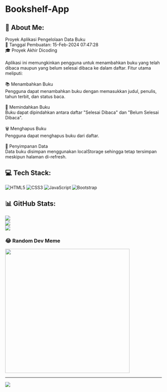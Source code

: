 # Bookshelf-App

## 💫 About Me:
Proyek Aplikasi Pengelolaan Data Buku<br>📅 Tanggal Pembuatan: 15-Feb-2024 07:47:28<br>🎓 Proyek Akhir Dicoding<br><br>Aplikasi ini memungkinkan pengguna untuk menambahkan buku yang telah dibaca maupun yang belum selesai dibaca ke dalam daftar. Fitur utama meliputi:<br><br>📚 Menambahkan Buku<br>Pengguna dapat menambahkan buku dengan memasukkan judul, penulis, tahun terbit, dan status baca.<br><br>🔄 Memindahkan Buku<br>Buku dapat dipindahkan antara daftar "Selesai Dibaca" dan "Belum Selesai Dibaca".<br><br>🗑️ Menghapus Buku<br>Pengguna dapat menghapus buku dari daftar.<br><br>💾 Penyimpanan Data<br>Data buku disimpan menggunakan localStorage sehingga tetap tersimpan meskipun halaman di-refresh.


## 💻 Tech Stack:
![HTML5](https://img.shields.io/badge/html5-%23E34F26.svg?style=flat&logo=html5&logoColor=white) ![CSS3](https://img.shields.io/badge/css3-%231572B6.svg?style=flat&logo=css3&logoColor=white) ![JavaScript](https://img.shields.io/badge/javascript-%23323330.svg?style=flat&logo=javascript&logoColor=%23F7DF1E) ![Bootstrap](https://img.shields.io/badge/bootstrap-%238511FA.svg?style=flat&logo=bootstrap&logoColor=white)
## 📊 GitHub Stats:
![](https://github-readme-stats.vercel.app/api?username=Bookshelf-App&theme=dark&hide_border=false&include_all_commits=false&count_private=false)<br/>
![](https://github-readme-streak-stats.herokuapp.com/?user=Bookshelf-App&theme=dark&hide_border=false)<br/>
![](https://github-readme-stats.vercel.app/api/top-langs/?username=Bookshelf-App&theme=dark&hide_border=false&include_all_commits=false&count_private=false&layout=compact)

### 😂 Random Dev Meme
<img src='https://memer-new.vercel.app/' style="height: 400px;"/>

---
[![](https://visitcount.itsvg.in/api?id=Bookshelf-App&icon=0&color=0)](https://visitcount.itsvg.in)

<!-- Proudly created with GPRM ( https://gprm.itsvg.in ) -->
